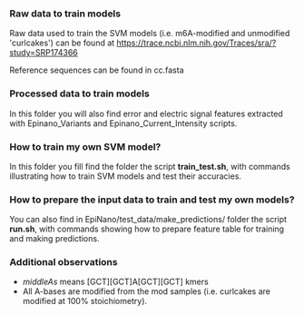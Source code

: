 ### Raw data to train models

Raw data used to train the SVM models (i.e. m6A-modified and unmodified 'curlcakes') can be found at https://trace.ncbi.nlm.nih.gov/Traces/sra/?study=SRP174366

Reference sequences can be found in cc.fasta

### Processed data to train models 

In this folder you will also find error and electric signal features extracted with Epinano_Variants and Epinano_Current_Intensity scripts.

### How to train my own SVM model?

In this folder you fill find the folder the script **train_test.sh**, with commands illustrating how to train SVM models and test their accuracies.

### How to prepare the input data to train and test my own models?

You can also find in EpiNano/test_data/make_predictions/ folder the script **run.sh**, with commands showing how to prepare feature table for training and making predictions. 

### Additional observations

- *middleAs* means [GCT][GCT]A[GCT][GCT] kmers
- All A-bases are modified from the mod samples (i.e. curlcakes are modified at 100% stoichiometry).
